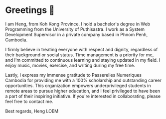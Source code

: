 # Greetings 👋

I am Heng, from Koh Kong Province. I hold a bachelor's degree in Web Programming from the University of Puthisastra. I work as a System Development Supervisor in a private company based in Phnom Penh, Cambodia.

I firmly believe in treating everyone with respect and dignity, regardless of their background or social status. Time management is a priority for me, and I'm committed to continuous learning and staying updated in my field. I enjoy music, movies, exercise, and writing during my free time.

Lastly, I express my immense gratitude to Passerelles Numeriques Cambodia for providing me with a 100% scholarship and outstanding career opportunities. This organization empowers underprivileged students in remote areas to pursue higher education, and I feel privileged to have been a part of their inspiring initiative.
If you're interested in collaborating, please feel free to contact me.

Best regards,
Heng LOEM
